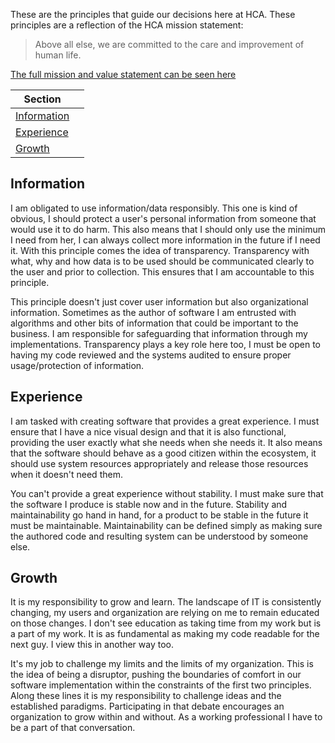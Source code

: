 These are the principles that guide our decisions here at HCA. These principles are a reflection of the HCA mission statement:  
> Above all else, we are committed to the care and improvement of human life.

[The full mission and value statement can be seen here](https://hcahealthcare.com/about/our-mission-and-values.dot#mission)
<!-- TOC Start -->
| Section |  |
|--|--|
|[Information](#information)|
|[Experience](#experience)|
|[Growth](#growth)|
<!-- TOC End-->

## Information

I am obligated to use information/data responsibly. This one is kind of obvious, I should protect a user's personal information from someone that would use it to do harm. This also means that I should only use the minimum I need from her, I can always collect more information in the future if I need it. With this principle comes the idea of transparency. Transparency with what, why and how data is to be used should be communicated clearly to the user and prior to collection. This ensures that I am accountable to this principle.

This principle doesn't just cover user information but also organizational information. Sometimes as the author of software I am entrusted with algorithms and other bits of information that could be important to the business. I am responsible for safeguarding that information through my implementations. Transparency plays a key role here too, I must be open to having my code reviewed and the systems audited to ensure proper usage/protection of information.

 

## Experience

I am tasked with creating software that provides a great experience. I must ensure that I have a nice visual design and that it is also functional, providing the user exactly what she needs when she needs it. It also means that the software should behave as a good citizen within the ecosystem, it should use system resources appropriately and release those resources when it doesn't need them.

You can't provide a great experience without stability. I must make sure that the software I produce is stable now and in the future. Stability and maintainability go hand in hand, for a product to be stable in the future it must be maintainable. Maintainability can be defined simply as making sure the authored code and resulting system can be understood by someone else.

 

## Growth

It is my responsibility to grow and learn. The landscape of IT is consistently changing, my users and organization are relying on me to remain educated on those changes. I don't see education as taking time from my work but is a part of my work. It is as fundamental as making my code readable for the next guy. I view this in another way too.

It's my job to challenge my limits and the limits of my organization. This is the idea of being a disruptor, pushing the boundaries of comfort in our software implementation within the constraints of the first two principles. Along these lines it is my responsibility to challenge ideas and the established paradigms. Participating in that debate encourages an organization to grow within and without. As a working professional I have to be a part of that conversation.
